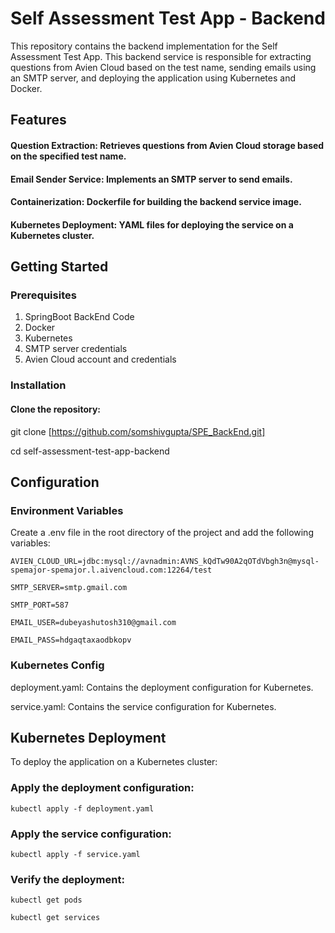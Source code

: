 # Self Assessment Test App - Backend


This repository contains the backend implementation for the Self Assessment Test App. This backend service is responsible for extracting questions from Avien Cloud based on the test name, sending emails using an SMTP server, and deploying the application using Kubernetes and Docker.


## Features


#### Question Extraction: Retrieves questions from Avien Cloud storage based on the specified test name.
#### Email Sender Service: Implements an SMTP server to send emails.
#### Containerization: Dockerfile for building the backend service image.
#### Kubernetes Deployment: YAML files for deploying the service on a Kubernetes cluster.


## Getting Started

### Prerequisites

1. SpringBoot BackEnd Code 
2. Docker
3. Kubernetes
4. SMTP server credentials
5. Avien Cloud account and credentials


### Installation

#### Clone the repository:


git clone [https://github.com/somshivgupta/SPE_BackEnd.git]

cd self-assessment-test-app-backend


## Configuration


### Environment Variables

Create a .env file in the root directory of the project and add the following variables:

```
AVIEN_CLOUD_URL=jdbc:mysql://avnadmin:AVNS_kQdTw90A2qOTdVbgh3n@mysql-spemajor-spemajor.l.aivencloud.com:12264/test

SMTP_SERVER=smtp.gmail.com

SMTP_PORT=587

EMAIL_USER=dubeyashutosh310@gmail.com

EMAIL_PASS=hdgaqtaxaodbkopv
```

### Kubernetes Config


deployment.yaml: Contains the deployment configuration for Kubernetes.

service.yaml: Contains the service configuration for Kubernetes.


## Kubernetes Deployment

To deploy the application on a Kubernetes cluster:


### Apply the deployment configuration:
```
kubectl apply -f deployment.yaml
```

### Apply the service configuration:
```
kubectl apply -f service.yaml
```

### Verify the deployment:
```
kubectl get pods

kubectl get services
```
